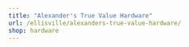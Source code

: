 ```yaml
---
title: "Alexander's True Value Hardware"
url: /ellisville/alexanders-true-value-hardware/
shop: hardware
---
```

